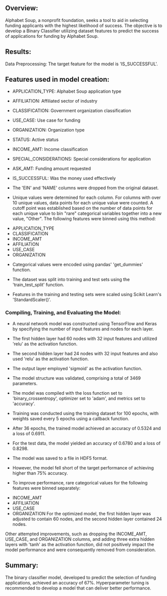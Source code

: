## Overview:
Alphabet Soup, a nonprofit foundation, seeks a tool to aid in selecting funding applicants with the highest likelihood of success. The objective is to develop a Binary Classifier utilizing dataset features to predict the success of applications for funding by Alphabet Soup.

## Results:
Data Preprocessing:
The target feature for the model is 'IS_SUCCESSFUL'.

## Features used in model creation:

* APPLICATION_TYPE: Alphabet Soup application type
* AFFILIATION: Affiliated sector of industry
* CLASSIFICATION: Government organization classification
* USE_CASE: Use case for funding
* ORGANIZATION: Organization type
* STATUS: Active status
* INCOME_AMT: Income classification
* SPECIAL_CONSIDERATIONS: Special considerations for application
* ASK_AMT: Funding amount requested
* IS_SUCCESSFUL: Was the money used effectively

* The 'EIN' and 'NAME' columns were dropped from the original dataset.

* Unique values were determined for each column. For columns with over 10 unique values, data points for each unique value were counted. A cutoff point was established based on the number of data points for each unique value to bin "rare" categorical variables together into a new value, "Other". The following features were binned using this method:

- APPLICATION_TYPE
- CLASSIFICATION
- INCOME_AMT
- AFFILIATION
- USE_CASE
- ORGANIZATION
* Categorical values were encoded using pandas' 'get_dummies' function.

* The dataset was split into training and test sets using the 'train_test_split' function.

* Features in the training and testing sets were scaled using Scikit Learn's 'StandardScaler()'.

### Compiling, Training, and Evaluating the Model:
* A neural network model was constructed using TensorFlow and Keras by specifying the number of input features and nodes for each layer.
* The first hidden layer had 60 nodes with 32 input features and utilized 'relu' as the activation function.
* The second hidden layer had 24 nodes with 32 input features and also used 'relu' as the activation function.
* The output layer employed 'sigmoid' as the activation function.
* The model structure was validated, comprising a total of 3469 parameters.
* The model was compiled with the loss function set to 'binary_crossentropy', optimizer set to 'adam', and metrics set to 'accuracy'.
* Training was conducted using the training dataset for 100 epochs, with weights saved every 5 epochs using a callback function.
* After 36 epochs, the trained model achieved an accuracy of 0.5324 and a loss of 0.6911.
* For the test data, the model yielded an accuracy of 0.6780 and a loss of 0.8298.
* The model was saved to a file in HDF5 format.

* However, the model fell short of the target performance of achieving higher than 75% accuracy.

* To improve performance, rare categorical values for the following features were binned separately:
- INCOME_AMT
- AFFILIATION
- USE_CASE
- ORGANIZATION
For the optimized model, the first hidden layer was adjusted to contain 60 nodes, and the second hidden layer contained 24 nodes.

Other attempted improvements, such as dropping the INCOME_AMT, USE_CASE, and ORGANIZATION columns, and adding three extra hidden layers with 'tanh' as the activation function, did not positively impact the model performance and were consequently removed from consideration.

## Summary:
The binary classifier model, developed to predict the selection of funding applications, achieved an accuracy of 67%. Hyperparameter tuning is recommended to develop a model that can deliver better performance.
